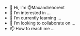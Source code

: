 - 👋 Hi, I’m @Maxandrehorent
- 👀 I’m interested in ...
- 🌱 I’m currently learning ...
- 💞️ I’m looking to collaborate on ...
- 📫 How to reach me ...

<!---
Maxandrehorent/Maxandrehorent is a ✨ special ✨ repository because its `README.md` (this file) appears on your GitHub profile.
You can click the Preview link to take a look at your changes.
--->
